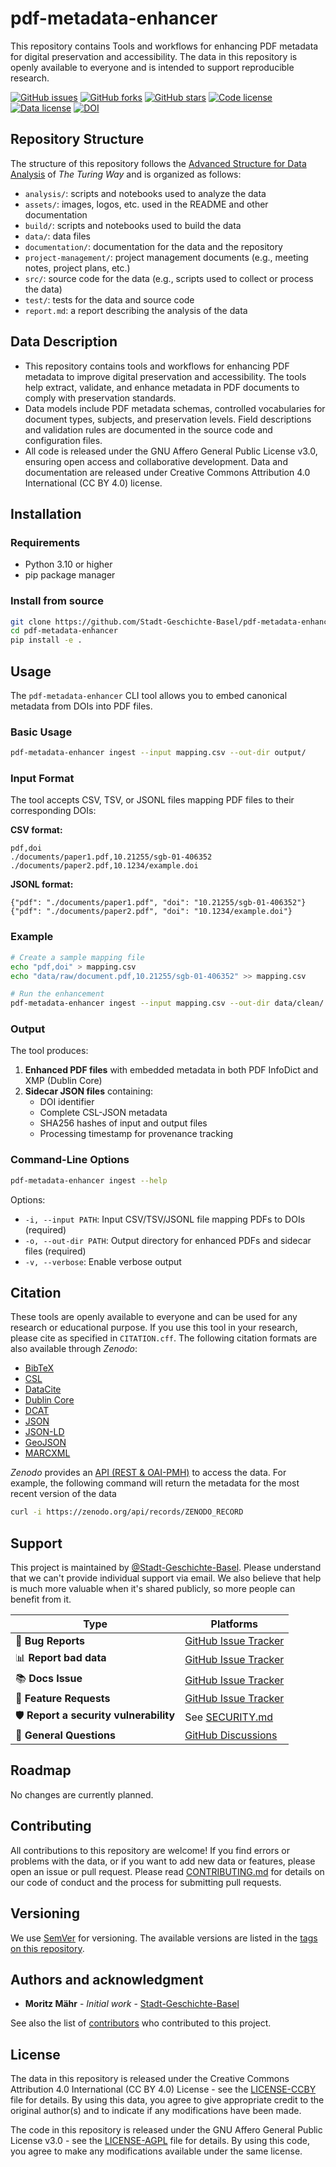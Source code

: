 # pdf-metadata-enhancer

This repository contains Tools and workflows for enhancing PDF metadata for digital preservation and accessibility. The data in this repository is openly available to everyone and is intended to support reproducible research.

[![GitHub issues](https://img.shields.io/github/issues/Stadt-Geschichte-Basel/pdf-metadata-enhancer.svg)](https://github.com/Stadt-Geschichte-Basel/pdf-metadata-enhancer/issues)
[![GitHub forks](https://img.shields.io/github/forks/Stadt-Geschichte-Basel/pdf-metadata-enhancer.svg)](https://github.com/Stadt-Geschichte-Basel/pdf-metadata-enhancer/network)
[![GitHub stars](https://img.shields.io/github/stars/Stadt-Geschichte-Basel/pdf-metadata-enhancer.svg)](https://github.com/Stadt-Geschichte-Basel/pdf-metadata-enhancer/stargazers)
[![Code license](https://img.shields.io/github/license/Stadt-Geschichte-Basel/pdf-metadata-enhancer.svg)](https://github.com/Stadt-Geschichte-Basel/pdf-metadata-enhancer/blob/main/LICENSE-AGPL.md)
[![Data license](https://img.shields.io/github/license/Stadt-Geschichte-Basel/pdf-metadata-enhancer.svg)](https://github.com/Stadt-Geschichte-Basel/pdf-metadata-enhancer/blob/main/LICENSE-CCBY.md)
[![DOI](https://zenodo.org/badge/GITHUB_REPO_ID.svg)](https://zenodo.org/badge/latestdoi/ZENODO_RECORD)

## Repository Structure

The structure of this repository follows the [Advanced Structure for Data Analysis](https://the-turing-way.netlify.app/project-design/project-repo/project-repo-advanced.html) of _The Turing Way_ and is organized as follows:

- `analysis/`: scripts and notebooks used to analyze the data
- `assets/`: images, logos, etc. used in the README and other documentation
- `build/`: scripts and notebooks used to build the data
- `data/`: data files
- `documentation/`: documentation for the data and the repository
- `project-management/`: project management documents (e.g., meeting notes, project plans, etc.)
- `src/`: source code for the data (e.g., scripts used to collect or process the data)
- `test/`: tests for the data and source code
- `report.md`: a report describing the analysis of the data

## Data Description

- This repository contains tools and workflows for enhancing PDF metadata to improve digital preservation and accessibility. The tools help extract, validate, and enhance metadata in PDF documents to comply with preservation standards.
- Data models include PDF metadata schemas, controlled vocabularies for document types, subjects, and preservation levels. Field descriptions and validation rules are documented in the source code and configuration files.
- All code is released under the GNU Affero General Public License v3.0, ensuring open access and collaborative development. Data and documentation are released under Creative Commons Attribution 4.0 International (CC BY 4.0) license.

## Installation

### Requirements

- Python 3.10 or higher
- pip package manager

### Install from source

```bash
git clone https://github.com/Stadt-Geschichte-Basel/pdf-metadata-enhancer.git
cd pdf-metadata-enhancer
pip install -e .
```

## Usage

The `pdf-metadata-enhancer` CLI tool allows you to embed canonical metadata from DOIs into PDF files.

### Basic Usage

```bash
pdf-metadata-enhancer ingest --input mapping.csv --out-dir output/
```

### Input Format

The tool accepts CSV, TSV, or JSONL files mapping PDF files to their corresponding DOIs:

**CSV format:**

```csv
pdf,doi
./documents/paper1.pdf,10.21255/sgb-01-406352
./documents/paper2.pdf,10.1234/example.doi
```

**JSONL format:**

```jsonl
{"pdf": "./documents/paper1.pdf", "doi": "10.21255/sgb-01-406352"}
{"pdf": "./documents/paper2.pdf", "doi": "10.1234/example.doi"}
```

### Example

```bash
# Create a sample mapping file
echo "pdf,doi" > mapping.csv
echo "data/raw/document.pdf,10.21255/sgb-01-406352" >> mapping.csv

# Run the enhancement
pdf-metadata-enhancer ingest --input mapping.csv --out-dir data/clean/ --verbose
```

### Output

The tool produces:

1. **Enhanced PDF files** with embedded metadata in both PDF InfoDict and XMP (Dublin Core)
2. **Sidecar JSON files** containing:
   - DOI identifier
   - Complete CSL-JSON metadata
   - SHA256 hashes of input and output files
   - Processing timestamp for provenance tracking

### Command-Line Options

```bash
pdf-metadata-enhancer ingest --help
```

Options:

- `-i, --input PATH`: Input CSV/TSV/JSONL file mapping PDFs to DOIs (required)
- `-o, --out-dir PATH`: Output directory for enhanced PDFs and sidecar files (required)
- `-v, --verbose`: Enable verbose output

## Citation

These tools are openly available to everyone and can be used for any research or educational purpose. If you use this tool in your research, please cite as specified in `CITATION.cff`. The following citation formats are also available through _Zenodo_:

- [BibTeX](https://zenodo.org/record/ZENODO_RECORD/export/hx)
- [CSL](https://zenodo.org/record/ZENODO_RECORD/export/csl)
- [DataCite](https://zenodo.org/record/ZENODO_RECORD/export/dcite4)
- [Dublin Core](https://zenodo.org/record/ZENODO_RECORD/export/xd)
- [DCAT](https://zenodo.org/record/ZENODO_RECORD/export/dcat)
- [JSON](https://zenodo.org/record/ZENODO_RECORD/export/json)
- [JSON-LD](https://zenodo.org/record/ZENODO_RECORD/export/schemaorg_jsonld)
- [GeoJSON](https://zenodo.org/record/ZENODO_RECORD/export/geojson)
- [MARCXML](https://zenodo.org/record/ZENODO_RECORD/export/xm)

_Zenodo_ provides an [API (REST & OAI-PMH)](https://developers.zenodo.org/) to access the data. For example, the following command will return the metadata for the most recent version of the data

```bash
curl -i https://zenodo.org/api/records/ZENODO_RECORD
```

## Support

This project is maintained by [@Stadt-Geschichte-Basel](https://github.com/Stadt-Geschichte-Basel). Please understand that we can't provide individual support via email. We also believe that help is much more valuable when it's shared publicly, so more people can benefit from it.

| Type                                   | Platforms                                                                                         |
| -------------------------------------- | ------------------------------------------------------------------------------------------------- |
| 🚨 **Bug Reports**                     | [GitHub Issue Tracker](https://github.com/Stadt-Geschichte-Basel/pdf-metadata-enhancer/issues)    |
| 📊 **Report bad data**                 | [GitHub Issue Tracker](https://github.com/Stadt-Geschichte-Basel/pdf-metadata-enhancer/issues)    |
| 📚 **Docs Issue**                      | [GitHub Issue Tracker](https://github.com/Stadt-Geschichte-Basel/pdf-metadata-enhancer/issues)    |
| 🎁 **Feature Requests**                | [GitHub Issue Tracker](https://github.com/Stadt-Geschichte-Basel/pdf-metadata-enhancer/issues)    |
| 🛡 **Report a security vulnerability** | See [SECURITY.md](SECURITY.md)                                                                    |
| 💬 **General Questions**               | [GitHub Discussions](https://github.com/Stadt-Geschichte-Basel/pdf-metadata-enhancer/discussions) |

## Roadmap

No changes are currently planned.

## Contributing

All contributions to this repository are welcome! If you find errors or problems with the data, or if you want to add new data or features, please open an issue or pull request. Please read [CONTRIBUTING.md](CONTRIBUTING.md) for details on our code of conduct and the process for submitting pull requests.

## Versioning

We use [SemVer](http://semver.org/) for versioning. The available versions are listed in the [tags on this repository](https://github.com/Stadt-Geschichte-Basel/pdf-metadata-enhancer/tags).

## Authors and acknowledgment

- **Moritz Mähr** - _Initial work_ - [Stadt-Geschichte-Basel](https://github.com/Stadt-Geschichte-Basel)

See also the list of [contributors](https://github.com/Stadt-Geschichte-Basel/pdf-metadata-enhancer/graphs/contributors) who contributed to this project.

## License

The data in this repository is released under the Creative Commons Attribution 4.0 International (CC BY 4.0) License - see the [LICENSE-CCBY](LICENSE-CCBY.md) file for details. By using this data, you agree to give appropriate credit to the original author(s) and to indicate if any modifications have been made.

The code in this repository is released under the GNU Affero General Public License v3.0 - see the [LICENSE-AGPL](LICENSE-AGPL.md) file for details. By using this code, you agree to make any modifications available under the same license.
